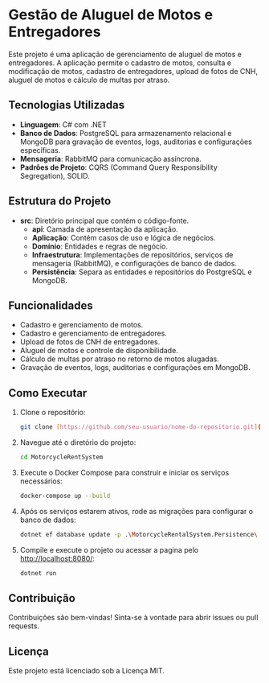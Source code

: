 # Gestão de Aluguel de Motos e Entregadores

Este projeto é uma aplicação de gerenciamento de aluguel de motos e entregadores. A aplicação permite o cadastro de motos, consulta e modificação de motos, cadastro de entregadores, upload de fotos de CNH, aluguel de motos e cálculo de multas por atraso.

## Tecnologias Utilizadas

- **Linguagem**: C# com .NET
- **Banco de Dados**: PostgreSQL para armazenamento relacional e MongoDB para gravação de eventos, logs, auditorias e configurações específicas.
- **Mensageria**: RabbitMQ para comunicação assíncrona.
- **Padrões de Projeto**: CQRS (Command Query Responsibility Segregation), SOLID.

## Estrutura do Projeto

- **src**: Diretório principal que contém o código-fonte.
  - **api**: Camada de apresentação da aplicação.
  - **Aplicação**: Contém casos de uso e lógica de negócios.
  - **Domínio**: Entidades e regras de negócio.
  - **Infraestrutura**: Implementações de repositórios, serviços de mensageria (RabbitMQ), e configurações de banco de dados.
  - **Persistência**: Separa as entidades e repositórios do PostgreSQL e MongoDB.

## Funcionalidades

- Cadastro e gerenciamento de motos.
- Cadastro e gerenciamento de entregadores.
- Upload de fotos de CNH de entregadores.
- Aluguel de motos e controle de disponibilidade.
- Cálculo de multas por atraso no retorno de motos alugadas.
- Gravação de eventos, logs, auditorias e configurações em MongoDB.

## Como Executar

1. Clone o repositório:
    ```bash
    git clone [https://github.com/seu-usuario/nome-do-repositorio.git](https://github.com/herbertmsilva/MotorcycleRentSystem)
    ```

2. Navegue até o diretório do projeto:
    ```bash
    cd MotorcycleRentSystem
    ```

3. Execute o Docker Compose para construir e iniciar os serviços necessários:
    ```bash
    docker-compose up --build
    ```

4. Após os serviços estarem ativos, rode as migrações para configurar o banco de dados:
    ```bash
    dotnet ef database update -p .\MotorcycleRentalSystem.Persistence\ -s .\MotorcycleRentalSystem.Api\
    ```

5. Compile e execute o projeto ou acessar a pagina pelo [http://localhost:8080/](http://localhost:8080/swagger/index.html):
    ```bash
    dotnet run
    ```

## Contribuição

Contribuições são bem-vindas! Sinta-se à vontade para abrir issues ou pull requests.

## Licença

Este projeto está licenciado sob a Licença MIT.
